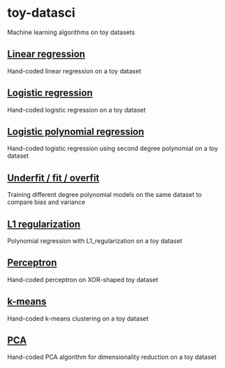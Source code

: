 # toy-datasci
Machine learning algorithms on toy datasets

## [Linear regression](linear_regression.ipynb)

Hand-coded linear regression on a toy dataset

## [Logistic regression](logistic_regression.ipynb)

Hand-coded logistic regression on a toy dataset

## [Logistic polynomial regression](logistic_polynomial.ipynb)

Hand-coded logistic regression using second degree polynomial on a toy dataset

## [Underfit / fit / overfit](underfitting_overfitting.ipynb)

Training different degree polynomial models on the same dataset to compare bias and variance

## [L1 regularization](l1_regularization.ipynb)

Polynomial regression with L1_regularization on a toy dataset

## [Perceptron](perceptron.ipynb)

Hand-coded perceptron on XOR-shaped toy dataset

## [k-means](k_means.ipynb)

Hand-coded k-means clustering on a toy dataset

## [PCA](pca.ipynb)

Hand-coded PCA algorithm for dimensionality reduction on a toy dataset
